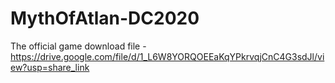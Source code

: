 # MythOfAtlan-DC2020
The official game download file - https://drive.google.com/file/d/1_L6W8YORQOEEaKqYPkrvqjCnC4G3sdJl/view?usp=share_link
